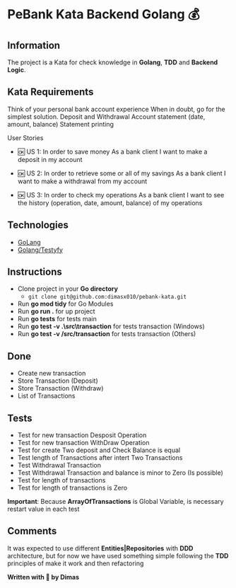 # PeBank Kata Backend Golang :moneybag:

## Information
The project is a Kata for check knowledge in __Golang__, __TDD__ and __Backend Logic__.

## Kata Requirements
Think of your personal bank account experience When in doubt, go for the simplest solution.
Deposit and Withdrawal Account statement (date, amount, balance) Statement printing

User Stories
- :ok: US 1: 
In order to save money As a bank client I want to make a deposit in my account

- :ok: US 2: 
In order to retrieve some or all of my savings As a bank client I want to make a withdrawal from my account

- :ok: US 3: 
In order to check my operations As a bank client I want to see the history (operation, date, amount, balance) of my operations

## Technologies
- [GoLang](https://golang.org/doc/code)
- [Golang/Testyfy](https://github.com/stretchr/testify)

## Instructions
- Clone project in your **Go directory**
  - `git clone git@github.com:dimasx010/pebank-kata.git`
- Run __go mod tidy__ for Go Modules
- Run __go run .__ for up project
- Run __go tests__ for tests main
- Run __go test -v .\src\transaction__ for tests transaction (Windows)
- Run __go test -v /src/transaction__ for tests transaction (Others)

## Done
- Create new transaction
- Store Transaction (Deposit)
- Store Transaction (Withdraw)
- List of Transactions

## Tests
- Test for new transaction Desposit Operation
- Test for new transaction WithDraw Operation
- Test for create Two deposit and Check Balance is equal
- Test length of Transactions after intert Two Transactions
- Test Withdrawal Transaction
- Test Withdrawal Transaction and balance is minor to Zero (Is possible)
- Test for length of transactions
- Test for length of transactions is Zero

__Important__: Because __ArrayOfTransactions__ is Global Variable, is necessary restart value in each test

## Comments
It was expected to use different __Entities|Repositories__ with __DDD__ architecture, but for now we have used something simple following the __TDD__ principles of make it work and then refactoring

__Written with :green_heart: by Dimas__